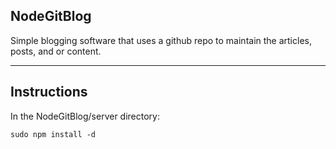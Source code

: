 NodeGitBlog
----

Simple blogging software that uses a github repo to maintain the
articles, posts, and or content.

----
Instructions
----
In the NodeGitBlog/server directory:

    sudo npm install -d


